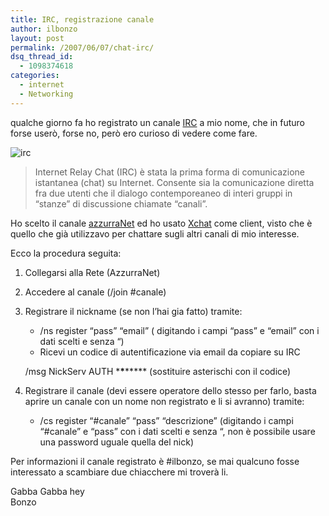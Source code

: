 ```yaml
---
title: IRC, registrazione canale
author: ilbonzo
layout: post
permalink: /2007/06/07/chat-irc/
dsq_thread_id:
  - 1098374618
categories:
  - internet
  - Networking
---
```

qualche giorno fa ho registrato un canale [IRC][1] a mio nome, che in futuro forse userò, forse no, però ero curioso di vedere come fare.

![irc][2]

> Internet Relay Chat (IRC) è stata la prima forma di comunicazione istantanea (chat) su Internet. Consente sia la comunicazione diretta fra due utenti che il dialogo contemporeaneo di interi gruppi in &#8220;stanze&#8221; di discussione chiamate &#8220;canali&#8221;.

Ho scelto il canale [azzurraNet][3] ed ho usato [Xchat][4] come client, visto che è quello che già utilizzavo per chattare sugli altri canali di mio interesse.

Ecco la procedura seguita:

1.  Collegarsi alla Rete (AzzurraNet) 
2.  Accedere al canale (/join #canale) 
3.  Registrare il nickname (se non l&#8217;hai gia fatto) tramite: 
    * /ns register &#8220;pass&#8221; &#8220;email&#8221; ( digitando i campi &#8220;pass&#8221; e &#8220;email&#8221; con i dati scelti e senza &#8220;)  
    * Ricevi un codice di autentificazione via email da copiare su IRC
    
    /msg NickServ AUTH \***\***\***** (sostituire asterischi con il codice)

4.  Registrare il canale (devi essere operatore dello stesso per farlo, basta aprire un canale con un nome non registrato e li si avranno) tramite: 
    * /cs register &#8220;#canale&#8221; &#8220;pass&#8221; &#8220;descrizione&#8221; (digitando i campi &#8220;#canale&#8221; e &#8220;pass&#8221; con i dati scelti e senza &#8220;, non è possibile usare una password uguale quella del nick) </li> </ol> 
    Per informazioni il canale registrato è #ilbonzo, se mai qualcuno fosse interessato a scambiare due chiacchere mi troverà li.
    
    Gabba Gabba hey  
    Bonzo
    
    <div class='kindleWidget kindleLight' >
      
    </div>
    
    

 [1]: http://it.wikipedia.org/wiki/Internet_Relay_Chat
 [2]: http://magni.me/wp-content/uploads/2007/06/honesty-irc.miniatura.jpg
 [3]: http://www.azzurra.org
 [4]: http://www.xchat.org
